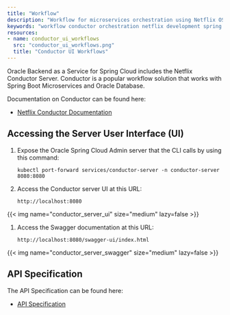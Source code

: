 ```yaml
---
title: "Workflow"
description: "Workflow for microservices orchestration using Netflix OSS Conductor in Oracle Backend for Spring Boot and Microservices"
keywords: "workflow conductor orchestration netflix development spring springboot microservices development oracle backend"
resources:
- name: conductor_ui_workflows
  src: "conductor_ui_workflows.png"
  title: "Conductor UI Workflows"
---
```


Oracle Backend as a Service for Spring Cloud includes the Netflix Conductor Server. Conductor is a popular workflow solution that works with Spring Boot Microservices and Oracle Database.

Documentation on Conductor can be found here:

* [Netflix Conductor Documentation](https://conductor.netflix.com/)

## Accessing the Server User Interface (UI)

1. Expose the Oracle Spring Cloud Admin server that the CLI calls by using this command:

    ```shell
    kubectl port-forward services/conductor-server -n conductor-server 8080:8080
    ```

1. Access the Conductor server UI at this URL:

    ```shell
    http://localhost:8080
    ```

<!-- spellchecker-disable -->
{{< img name="conductor_server_ui" size="medium" lazy=false >}}
<!-- spellchecker-enable -->

1. Access the Swagger documentation at this URL:

    ```shell
    http://localhost:8080/swagger-ui/index.html
    ```

<!-- spellchecker-disable -->
{{< img name="conductor_server_swagger" size="medium" lazy=false >}}
<!-- spellchecker-enable -->

## API Specification

The API Specification can be found here:

* [API Specification](https://conductor.netflix.com/apispec.html)
